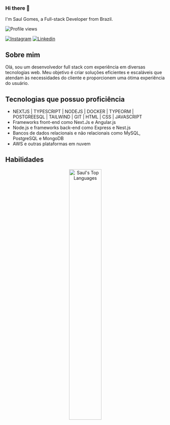 ### Hi there 👋

I'm Saul Gomes, a Full-stack Developer from Brazil.

<p align="left"> <img src="https://komarev.com/ghpvc/?username=saulgsdev&color=yellow" alt="Profile views" /> </p>

[![Instagram](https://img.shields.io/badge/Instagram-E4405F?style=for-the-badge&logo=instagram&logoColor=white)](https://www.instagram.com/saulgsousa/)
[![Linkedin](https://img.shields.io/badge/LinkedIn-0077B5?style=for-the-badge&logo=linkedin&logoColor=white)](https://www.linkedin.com/in/saul-gomes-3a21061aa/)

## Sobre mim

Olá, sou um desenvolvedor full stack com experiência em diversas tecnologias web.
Meu objetivo é criar soluções eficientes e escaláveis que atendam às necessidades do cliente e proporcionem uma ótima experiência do usuário.


## Tecnologias que possuo proficiência

- NEXTJS | TYPESCRIPT | NODEJS | DOCKER | TYPEORM | POSTGREESQL | TAILWIND | GIT | HTML | CSS | JAVASCRIPT
- Frameworks front-end como Next.Js e Angular.js
- Node.js e frameworks back-end como Express e Nest.js
- Bancos de dados relacionais e não relacionais como MySQL, PostgreSQL e MongoDB
- AWS e outras plataformas em nuvem

## Habilidades

<div align="center">
 <img width="45%" src="https://github-readme-stats.vercel.app/api/top-langs/?username=saulgs-dev&layout=compact&langs_count=8&theme=dracula" alt="Saul's Top Languages"/>
 </div>

